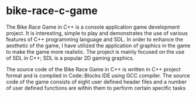# bike-race-c-game
The Bike Race Game in C++ is a console application game development project. It is interesting, simple to play and demonstrates the use of various features of C++ programming language and SDL. In order to enhance the aesthetic of the game, I have utilized the application of graphics in the game to make the game more realistic. The project is mainly focused on the use of SDL in C++; SDL is a popular 2D gaming graphics.

The source code of the Bike Race Game in C++ is written in C++ project format and is compiled in Code::Blocks IDE using GCC compiler. The source code of the game consists of eight user defined header files and a number of user defined functions  are within them to perform certain specific tasks
